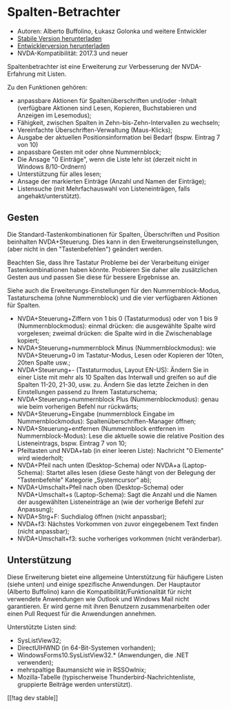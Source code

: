 # Spalten-Betrachter #

* Autoren: Alberto Buffolino, Łukasz Golonka und weitere Entwickler
* [Stabile Version herunterladen][stable]
* [Entwicklerversion herunterladen][dev]
* NVDA-Kompatibilität: 2017.3 und neuer

Spaltenbetrachter ist eine Erweiterung zur Verbesserung der NVDA-Erfahrung
mit Listen.

Zu den Funktionen gehören:

* anpassbare Aktionen für Spaltenüberschriften und/oder -Inhalt (verfügbare
  Aktionen sind Lesen, Kopieren, Buchstabieren und Anzeigen im Lesemodus);
* Fähigkeit, zwischen Spalten in Zehn-bis-Zehn-Intervallen zu wechseln;
* Vereinfachte Überschriften-Verwaltung (Maus-Klicks);
* Ausgabe der aktuellen Positionsinformation bei Bedarf (bspw. Eintrag 7 von
  10)
* anpassbare Gesten mit oder ohne Nummernblock;
* Die Ansage "0 Einträge", wenn die Liste lehr ist (derzeit nicht in Windows
  8/10-Ordnern)
* Unterstützung für alles lesen;
* Ansage der markierten Einträge (Anzahl und Namen der Einträge);
* Listensuche (mit Mehrfachauswahl von Listeneinträgen, falls
  angehakt/unterstützt).

## Gesten

Die Standard-Tastenkombinationen für Spalten, Überschriften und Position
beinhalten NVDA+Steuerung. Dies kann in den Erweiterungseinstellungen, (aber
nicht in den "Tastenbefehlen") geändert werden.

Beachten Sie, dass Ihre Tastatur Probleme bei der Verarbeitung einiger
Tastenkombinationen haben könnte. Probieren Sie daher alle zusätzlichen
Gesten aus und passen Sie diese für bessere Ergebnisse an.

Siehe auch die Erweiterungs-Einstellungen für den Nummernblock-Modus,
Tastaturschema (ohne Nummernblock) und die vier verfügbaren Aktionen für
Spalten.

* NVDA+Steuerung+Ziffern von 1 bis 0 (Tastaturmodus) oder von 1 bis 9
  (Nummernblockmodus): einmal drücken: die ausgewählte Spalte wird
  vorgelesen; zweimal drücken: die Spalte wird in die Zwischenablage
  kopiert;
* NVDA+Steuerung+nummernblock Minus (Nummernblockmodus): wie
  NVDA+Steuerung+0 im Tastatur-Modus, Lesen oder Kopieren der 10ten, 20ten
  Spalte usw.;
* NVDA+Steuerung+- (Tastaturmodus, Layout EN-US): Ändern Sie in einer Liste
  mit mehr als 10 Spalten das Interwall und greifen so auf die Spalten
  11-20, 21-30, usw. zu. Ändern Sie das letzte Zeichen in den Einstellungen
  passend zu Ihrem Tastaturschema;
* NVDA+Steuerung+nummernblock Plus (Nummernblockmodus): genau wie beim
  vorherigen Befehl nur rückwärts;
* NVDA+Steuerung+Eingabe (nummernblock Eingabe im Nummernblockmodus):
  Spaltenüberschriften-Manager öffnen;
* NVDA+Steuerung+entfernen (Nummernblock entfernen im Nummernblock-Modus):
  Lese die aktuelle sowie die relative  Position des Listeneintrags,
  bspw. Eintrag 7 von 10;
* Pfeiltasten und NVDA+tab (in einer leeren Liste): Nachricht "0 Elemente"
  wird wiederholt;
* NVDA+Pfeil nach unten (Desktop-Schema) oder NVDA+a (Laptop-Schema):
  Startet alles lesen (diese Geste hängt von der Belegung der
  "Tastenbefehle" Kategorie „Systemcursor“ ab);
* NVDA+Umschalt+Pfeil nach oben (Desktop-Schema) oder NVDA+Umschalt+s
  (Laptop-Schema): Sagt die Anzahl und die Namen der ausgewählten
  Listeneinträge an (wie der vorherige Befehl zur Anpassung);
* NVDA+Strg+F: Suchdialog öffnen (nicht anpassbar);
* NVDA+f3: Nächstes Vorkommen von zuvor eingegebenem Text finden (nicht
  anpassbar);
* NVDA+Umschalt+f3: suche vorheriges vorkommen (nicht veränderbar).

## Unterstützung

Diese Erweiterung bietet eine allgemeine Unterstützung für häufigere Listen
(siehe unten) und einige spezifische Anwendungen. Der Hauptautor (Alberto
Buffolino) kann die Kompatibilität/Funktionalität für nicht verwendete
Anwendungen wie  Outlook und Windows Mail nicht garantieren. Er wird gerne
mit ihren Benutzern zusammenarbeiten oder einen Pull Request für die
Anwendungen annehmen.

Unterstützte Listen sind:

* SysListView32;
* DirectUIHWND (in 64-Bit-Systemen vorhanden);
* WindowsForms10.SysListView32.* (Anwendungen, die .NET verwenden);
* mehrspaltige Baumansicht wie in RSSOwlnix;
* Mozilla-Tabelle (typischerweise Thunderbird-Nachrichtenliste, gruppierte
  Beiträge werden unterstützt).


[[!tag dev stable]]


[stable]: https://www.nvaccess.org/addonStore/legacy?file=cr

[dev]: https://www.nvaccess.org/addonStore/legacy?file=cr-dev
